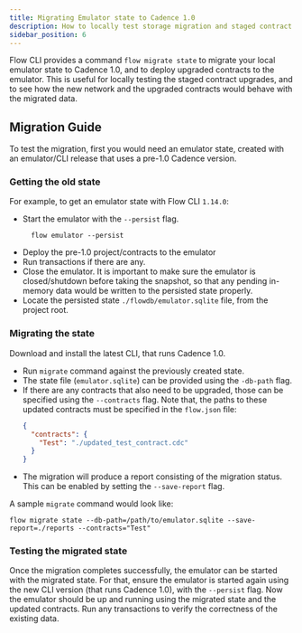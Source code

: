 ```yaml
---
title: Migrating Emulator state to Cadence 1.0
description: How to locally test storage migration and staged contract upgrades on Emulator
sidebar_position: 6
---
```


Flow CLI provides a command `flow migrate state` to migrate your local emulator
state to Cadence 1.0, and to deploy upgraded contracts to the emulator.
This is useful for locally testing the staged contract upgrades, and to see how the
new network and the upgraded contracts would behave with the migrated data.

## Migration Guide

To test the migration, first you would need an emulator state, created with an emulator/CLI release
that uses a pre-1.0 Cadence version.

### Getting the old state

For example, to get an emulator state with Flow CLI `1.14.0`:

- Start the emulator with the `--persist` flag.
  ```shell
    flow emulator --persist
  ```
- Deploy the pre-1.0 project/contracts to the emulator
- Run transactions if there are any.
- Close the emulator. It is important to make sure the emulator is closed/shutdown before taking the snapshot,
  so that any pending in-memory data would be written to the persisted state properly.
- Locate the persisted state `./flowdb/emulator.sqlite` file, from the project root.

### Migrating the state

Download and install the latest CLI, that runs Cadence 1.0.

- Run `migrate` command against the previously created state.
- The state file (`emulator.sqlite`) can be provided using the `-db-path` flag.
- If there are any contracts that also need to be upgraded, those can be specified using the `--contracts` flag.
  Note that, the paths to these updated contracts must be specified in the `flow.json` file:
  ```json
  {
    "contracts": {
      "Test": "./updated_test_contract.cdc"
    }
  }
  ```
- The migration will produce a report consisting of the migration status.
  This can be enabled by setting the `--save-report` flag.

A sample `migrate` command would look like:

```shell
flow migrate state --db-path=/path/to/emulator.sqlite --save-report=./reports --contracts="Test"
```

### Testing the migrated state

Once the migration completes successfully, the emulator can be started with the migrated state.
For that, ensure the emulator is started again using the new CLI version (that runs Cadence 1.0),
with the `--persist` flag.
Now the emulator should be up and running using the migrated state and the updated contracts.
Run any transactions to verify the correctness of the existing data.